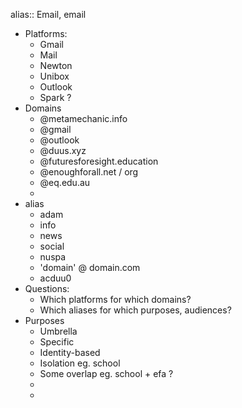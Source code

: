 alias:: Email, email

- Platforms:
	- Gmail
	- Mail
	- Newton
	- Unibox
	- Outlook
	- Spark ?
- Domains
	- @metamechanic.info
	- @gmail
	- @outlook
	- @duus.xyz
	- @futuresforesight.education
	- @enoughforall.net / org
	- @eq.edu.au
	-
- alias
	- adam
	- info
	- news
	- social
	- nuspa
	- 'domain' @ domain.com
	- acduu0
- Questions:
	- Which platforms for which domains?
	- Which aliases for which purposes, audiences?
- Purposes
	- Umbrella
	- Specific
	- Identity-based
	- Isolation eg. school
	- Some overlap eg. school + efa ?
	-
	-
